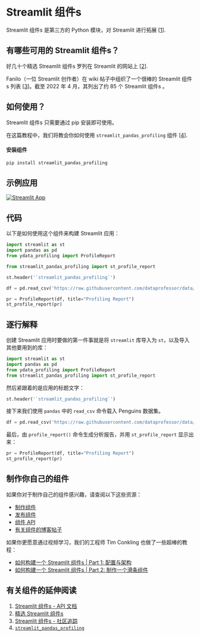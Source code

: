 # Streamlit 组件s

Streamlit 组件s 是第三方的 Python 模块，对 Streamlit 进行拓展 [[1](https://docs.streamlit.io/library/components)].

## 有哪些可用的 Streamlit 组件s？

好几十个精选 Streamlit 组件s 罗列在 Streamlit 的网站上 [[2](https://streamlit.io/components)].

Fanilo（一位 Streamlit 创作者）在 wiki 帖子中组织了一个很棒的 Streamlit 组件s 列表 [[3](https://discuss.streamlit.io/t/streamlit-components-community-tracker/4634)]。截至 2022 年 4 月，其列出了约 85 个 Streamlit 组件s 。

## 如何使用？

Streamlit 组件s 只需要通过 pip 安装即可使用。

在这篇教程中，我们将教会你如何使用 `streamlit_pandas_profiling` 组件 [[4](https://share.streamlit.io/okld/streamlit-gallery/main?p=pandas-profiling)].

#### 安装组件

```bash
pip install streamlit_pandas_profiling
```

## 示例应用

[![Streamlit App](https://static.streamlit.io/badges/streamlit_badge_black_white.svg)](https://share.streamlit.io/dataprofessor/streamlit-components/)

## 代码

以下是如何使用这个组件来构建 Streamlit 应用：

```python
import streamlit as st
import pandas as pd
from ydata_profiling import ProfileReport

from streamlit_pandas_profiling import st_profile_report

st.header('`streamlit_pandas_profiling`')

df = pd.read_csv('https://raw.githubusercontent.com/dataprofessor/data/master/penguins_cleaned.csv')

pr = ProfileReport(df, title="Profiling Report")
st_profile_report(pr)
```

## 逐行解释

创建 Streamlit 应用时要做的第一件事就是将 `streamlit` 库导入为 `st`，以及导入其他要用到的库：

```python
import streamlit as st
import pandas as pd
from ydata_profiling import ProfileReport
from streamlit_pandas_profiling import st_profile_report
```

然后紧跟着的是应用的标题文字：

```python
st.header('`streamlit_pandas_profiling`')
```

接下来我们使用 `pandas` 中的 `read_csv` 命令载入 Penguins 数据集。

```python
df = pd.read_csv('https://raw.githubusercontent.com/dataprofessor/data/master/penguins_cleaned.csv')
```

最后，由 `profile_report()` 命令生成分析报告，并用 `st_profile_report` 显示出来：

```python
pr = ProfileReport(df, title="Profiling Report")
st_profile_report(pr)
```

## 制作你自己的组件

如果你对于制作自己的组件感兴趣，请查阅以下这些资源：

- [制作组件](https://docs.streamlit.io/library/components/create)
- [发布组件](https://docs.streamlit.io/library/components/publish)
- [组件 API](https://docs.streamlit.io/library/components/components-api)
- [有关组件的博客帖子](https://blog.streamlit.io/introducing-streamlit-components/)

如果你更愿意通过视频学习，我们的工程师 Tim Conkling 也做了一些超棒的教程：

- [如何构建一个 Streamlit 组件s | Part 1: 配置与架构](https://youtu.be/BuD3gILJW-Q)
- [如何构建一个 Streamlit 组件s | Part 2: 制作一个滑条组件](https://youtu.be/QjccJl_7Jco)

## 有关组件的延伸阅读

1. [Streamlit 组件s - API 文档](https://docs.streamlit.io/library/components)
2. [精选 Streamlit 组件s ](https://streamlit.io/components)
3. [Streamlit 组件s - 社区追踪](https://discuss.streamlit.io/t/streamlit-components-community-tracker/4634)
4. [`streamlit_pandas_profiling`](https://share.streamlit.io/okld/streamlit-gallery/main?p=pandas-profiling)
